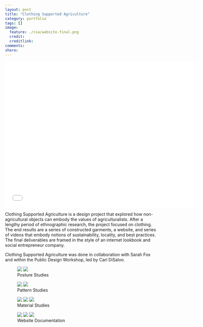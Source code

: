 ```yaml
---
layout: post
title: "Clothing Supported Agriculture"
category: portfolio
tags: []
image:
  feature: ./csa/website-final.png
  credit: 
  creditlink: 
comments: 
share: 
---
```


<iframe width="640" height="480" src="//www.youtube.com/embed/YvmsCC0fAP4" frameborder="0" ></iframe>

Clothing Supported Agriculture is a design project that explored how non-agricultural objects can embody the values of agriculturalists. After a lengthy period of ethnographic research, the project focused on clothing. The end results are a series of constructed garments, a website, and series of videos that embody notions of sustainability, locality, and best practices. The final deliverables are framed in the style of an internet lookbook and social entrepreneur company. 

Clothing Supported Agriculture was done in collaboration with Sarah Fox and within the Public Design Workshop, led by Carl DiSalvo.

<figure class="half">
	<img src="/images/csa/bending-study.png">
	<img src="/images/csa/kneeling-study.png">
	<figcaption>Posture Studies</figcaption>
</figure>

<figure class="half">
	<img src="/images/csa/shirt-pattern.png">
	<img src="/images/csa/pants-pattern.png">
	<figcaption>Pattern Studies</figcaption>
</figure>

<figure class="third">
	<img src="/images/csa/shirt-final.jpeg">
	<img src="/images/csa/pants-final.jpeg">
	<img src="/images/csa/pocket-final.png">
	<figcaption>Material Studies</figcaption>
</figure>

<figure class="third">
	<img src="/images/csa/poster-detail.png">
	<img src="/images/csa/website-final.png">
	<img src="/images/csa/website-detail.png">
	<figcaption>Website Documentation</figcaption>
</figure>
